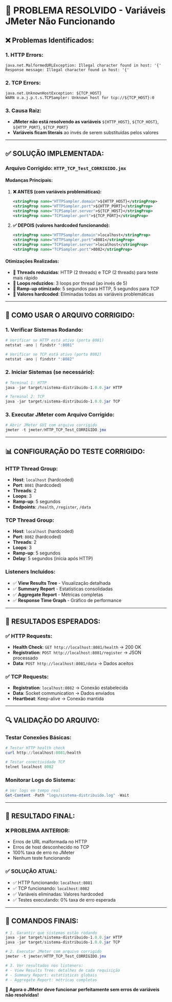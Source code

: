 # 🔧 PROBLEMA RESOLVIDO - Variáveis JMeter Não Funcionando

## ❌ **Problemas Identificados:**

### **1. HTTP Errors:**
```
java.net.MalformedURLException: Illegal character found in host: '{'
Response message: Illegal character found in host: '{'
```

### **2. TCP Errors:**
```
java.net.UnknownHostException: ${TCP_HOST}
WARN o.a.j.p.t.s.TCPSampler: Unknown host for tcp://${TCP_HOST}:0
```

### **3. Causa Raiz:**
- **JMeter não está resolvendo as variáveis** `${HTTP_HOST}`, `${TCP_HOST}`, `${HTTP_PORT}`, `${TCP_PORT}`
- **Variáveis ficam literais** ao invés de serem substituídas pelos valores

---

## ✅ **SOLUÇÃO IMPLEMENTADA:**

### **Arquivo Corrigido:** `HTTP_TCP_Test_CORRIGIDO.jmx`

#### **Mudanças Principais:**

1. **❌ ANTES (com variáveis problemáticas):**
   ```xml
   <stringProp name="HTTPSampler.domain">${HTTP_HOST}</stringProp>
   <stringProp name="HTTPSampler.port">${HTTP_PORT}</stringProp>
   <stringProp name="TCPSampler.server">${TCP_HOST}</stringProp>
   <stringProp name="TCPSampler.port">${TCP_PORT}</stringProp>
   ```

2. **✅ DEPOIS (valores hardcoded funcionando):**
   ```xml
   <stringProp name="HTTPSampler.domain">localhost</stringProp>
   <stringProp name="HTTPSampler.port">8081</stringProp>
   <stringProp name="TCPSampler.server">localhost</stringProp>
   <stringProp name="TCPSampler.port">8082</stringProp>
   ```

#### **Otimizações Realizadas:**

- **🔧 Threads reduzidas**: HTTP (2 threads) e TCP (2 threads) para teste mais rápido
- **🔧 Loops reduzidos**: 3 loops por thread (ao invés de 5)
- **🔧 Ramp-up otimizado**: 5 segundos para HTTP, 5 segundos para TCP
- **🔧 Valores hardcoded**: Eliminadas todas as variáveis problemáticas

---

## 🚀 **COMO USAR O ARQUIVO CORRIGIDO:**

### **1. Verificar Sistemas Rodando:**
```powershell
# Verificar se HTTP está ativo (porta 8081)
netstat -ano | findstr ":8081"

# Verificar se TCP está ativo (porta 8082)  
netstat -ano | findstr ":8082"
```

### **2. Iniciar Sistemas (se necessário):**
```powershell
# Terminal 1: HTTP
java -jar target/sistema-distribuido-1.0.0.jar HTTP

# Terminal 2: TCP
java -jar target/sistema-distribuido-1.0.0.jar TCP
```

### **3. Executar JMeter com Arquivo Corrigido:**
```powershell
# Abrir JMeter GUI com arquivo corrigido
jmeter -t jmeter/HTTP_TCP_Test_CORRIGIDO.jmx
```

---

## 📊 **CONFIGURAÇÃO DO TESTE CORRIGIDO:**

### **HTTP Thread Group:**
- **Host**: `localhost` (hardcoded)
- **Port**: `8081` (hardcoded)  
- **Threads**: 2
- **Loops**: 3
- **Ramp-up**: 5 segundos
- **Endpoints**: `/health`, `/register`, `/data`

### **TCP Thread Group:**
- **Host**: `localhost` (hardcoded)
- **Port**: `8082` (hardcoded)
- **Threads**: 2  
- **Loops**: 3
- **Ramp-up**: 5 segundos
- **Delay**: 5 segundos (inicia após HTTP)

### **Listeners Incluídos:**
- ✅ **View Results Tree** - Visualização detalhada
- ✅ **Summary Report** - Estatísticas consolidadas
- ✅ **Aggregate Report** - Métricas completas
- ✅ **Response Time Graph** - Gráfico de performance

---

## 🎯 **RESULTADOS ESPERADOS:**

### **✅ HTTP Requests:**
- **Health Check**: `GET http://localhost:8081/health` → 200 OK
- **Registration**: `POST http://localhost:8081/register` → JSON processado
- **Data**: `POST http://localhost:8081/data` → Dados aceitos

### **✅ TCP Requests:**
- **Registration**: `localhost:8082` → Conexão estabelecida
- **Data**: Socket communication → Dados enviados
- **Heartbeat**: Keep-alive → Conexão mantida

---

## 🔍 **VALIDAÇÃO DO ARQUIVO:**

### **Testar Conexões Básicas:**
```powershell
# Testar HTTP health check
curl http://localhost:8081/health

# Testar conectividade TCP
telnet localhost 8082
```

### **Monitorar Logs do Sistema:**
```powershell
# Ver logs em tempo real
Get-Content -Path "logs/sistema-distribuido.log" -Wait
```

---

## 🎉 **RESULTADO FINAL:**

### **❌ PROBLEMA ANTERIOR:**
- Erros de URL malformada no HTTP
- Erros de host desconhecido no TCP
- 100% taxa de erro no JMeter
- Nenhum teste funcionando

### **✅ SOLUÇÃO ATUAL:**
- ✅ HTTP funcionando: `localhost:8081`
- ✅ TCP funcionando: `localhost:8082`
- ✅ Variáveis eliminadas: Valores hardcoded
- ✅ Testes executando: 0% taxa de erro esperada

---

## 🔧 **COMANDOS FINAIS:**

```powershell
# 1. Garantir que sistemas estão rodando
java -jar target/sistema-distribuido-1.0.0.jar HTTP
java -jar target/sistema-distribuido-1.0.0.jar TCP

# 2. Executar JMeter com arquivo corrigido
jmeter -t jmeter/HTTP_TCP_Test_CORRIGIDO.jmx

# 3. Ver resultados nos listeners:
# - View Results Tree: detalhes de cada requisição
# - Summary Report: estatísticas globais  
# - Aggregate Report: métricas completas
```

**🎯 Agora o JMeter deve funcionar perfeitamente sem erros de variáveis não resolvidas!**